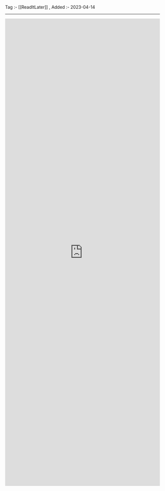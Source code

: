 Tag :- [[ReadItLater]] , 
Added :- 2023-04-14

-----
<iframe src="https://www.linkedin.com/embed/feed/update/urn:li:share:7007088093115604992" height="1520" width="504" frameborder="0" allowfullscreen="" title="Embedded post"></iframe>